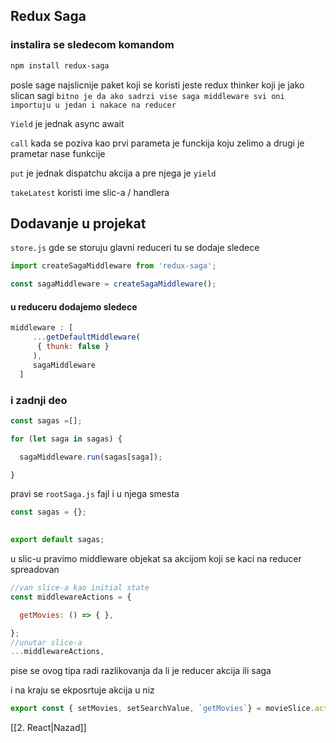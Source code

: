 ## Redux Saga 
### instalira se sledecom komandom
```bash
npm install redux-saga
```

posle sage najslicnije paket koji se koristi jeste redux thinker koji je jako slican sagi
`bitno je da ako sadrzi vise saga middleware svi oni importuju u jedan i nakace na reducer`

`Yield` je jednak async await

`call` kada se poziva kao prvi parameta je funckija koju zelimo a drugi je prametar nase funkcije

`put` je jednak dispatchu akcija a pre njega je `yield `

`takeLatest` koristi ime slic-a / handlera

## Dodavanje u projekat
`store.js` gde se storuju glavni reduceri  tu se dodaje sledece
```jsx
import createSagaMiddleware from 'redux-saga';

const sagaMiddleware = createSagaMiddleware();
```
#### u reduceru dodajemo sledece
```jsx
middleware : [
     ...getDefaultMiddleware(
      { thunk: false }
     ),
     sagaMiddleware
  ]
```

### i zadnji deo
```jsx
const sagas =[];

for (let saga in sagas) {

  sagaMiddleware.run(sagas[saga]);

}
```

pravi se `rootSaga.js` fajl i u njega smesta
```jsx
const sagas = {};
 

export default sagas;
```

u slic-u pravimo middleware objekat sa akcijom koji se kaci na reducer spreadovan
```jsx
//van slice-a kao initial state
const middlewareActions = {

  getMovies: () => { },

};
//unutar slice-a
...middlewareActions,

```

pise se ovog tipa radi razlikovanja da li je reducer akcija ili saga

i na kraju se ekposrtuje akcija u niz
```jsx
export const { setMovies, setSearchValue, `getMovies`} = movieSlice.actions
```

[[2. React|Nazad]] 
